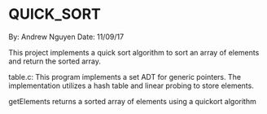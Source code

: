 # QUICK_SORT

By: Andrew Nguyen
Date: 11/09/17

This project implements a quick sort algorithm to sort an array of elements and return the sorted array.

table.c: This program implements a set ADT for generic pointers. The implementation utilizes a hash table
and linear probing to store elements.

getElements returns a sorted array of elements using a quickort algorithm
